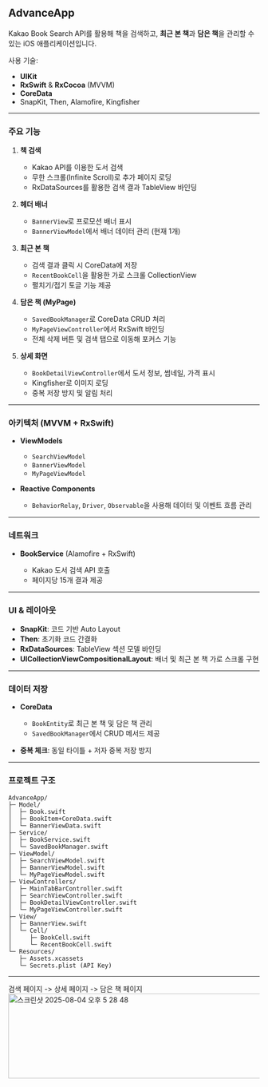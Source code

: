 ## AdvanceApp

Kakao Book Search API를 활용해 책을 검색하고, **최근 본 책**과 **담은 책**을 관리할 수 있는 iOS 애플리케이션입니다.

사용 기술:

* **UIKit**
* **RxSwift** & **RxCocoa** (MVVM)
* **CoreData**
* SnapKit, Then, Alamofire, Kingfisher

---

### 주요 기능

1. **책 검색**

   * Kakao API를 이용한 도서 검색
   * 무한 스크롤(Infinite Scroll)로 추가 페이지 로딩
   * RxDataSources를 활용한 검색 결과 TableView 바인딩

2. **헤더 배너**

   * `BannerView`로 프로모션 배너 표시
   * `BannerViewModel`에서 배너 데이터 관리 (현재 1개)

3. **최근 본 책**

   * 검색 결과 클릭 시 CoreData에 저장
   * `RecentBookCell`을 활용한 가로 스크롤 CollectionView
   * 펼치기/접기 토글 기능 제공

4. **담은 책 (MyPage)**

   * `SavedBookManager`로 CoreData CRUD 처리
   * `MyPageViewController`에서 RxSwift 바인딩
   * 전체 삭제 버튼 및 검색 탭으로 이동해 포커스 기능

5. **상세 화면**

   * `BookDetailViewController`에서 도서 정보, 썸네일, 가격 표시
   * Kingfisher로 이미지 로딩
   * 중복 저장 방지 및 알림 처리

---

### 아키텍처 (MVVM + RxSwift)

* **ViewModels**

  * `SearchViewModel`
  * `BannerViewModel`
  * `MyPageViewModel`
* **Reactive Components**

  * `BehaviorRelay`, `Driver`, `Observable`을 사용해 데이터 및 이벤트 흐름 관리

---

### 네트워크

* **BookService** (Alamofire + RxSwift)

  * Kakao 도서 검색 API 호출
  * 페이지당 15개 결과 제공

---

### UI & 레이아웃

* **SnapKit**: 코드 기반 Auto Layout
* **Then**: 초기화 코드 간결화
* **RxDataSources**: TableView 섹션 모델 바인딩
* **UICollectionViewCompositionalLayout**: 배너 및 최근 본 책 가로 스크롤 구현

---

### 데이터 저장

* **CoreData**

  * `BookEntity`로 최근 본 책 및 담은 책 관리
  * `SavedBookManager`에서 CRUD 메서드 제공
* **중복 체크**: 동일 타이틀 + 저자 중복 저장 방지

---

### 프로젝트 구조

```
AdvanceApp/
├─ Model/
│  ├─ Book.swift
│  ├─ BookItem+CoreData.swift
│  └─ BannerViewData.swift
├─ Service/
│  ├─ BookService.swift
│  └─ SavedBookManager.swift
├─ ViewModel/
│  ├─ SearchViewModel.swift
│  ├─ BannerViewModel.swift
│  └─ MyPageViewModel.swift
├─ ViewControllers/
│  ├─ MainTabBarController.swift
│  ├─ SearchViewController.swift
│  ├─ BookDetailViewController.swift
│  └─ MyPageViewController.swift
├─ View/
│  ├─ BannerView.swift
│  └─ Cell/
│     ├─ BookCell.swift
│     └─ RecentBookCell.swift
└─ Resources/
   ├─ Assets.xcassets
   └─ Secrets.plist (API Key)
```

---

검색 페이지 -> 상세 페이지 -> 담은 책 페이지
<img width="979" height="170" alt="스크린샷 2025-08-04 오후 5 28 48" src="https://github.com/user-attachments/assets/a633cab0-5d58-4a74-ba67-6a8a88d0351d" />

